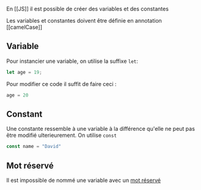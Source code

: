 En [[JS]] il est possible de créer des variables et des constantes

Les variables et constantes doivent être définie en annotation [[camelCase]]
## Variable
Pour instancier une variable, on utilise la suffixe `let`:
```js
let age = 19;
```
Pour modifier ce code il suffit de faire ceci :
```js
age = 20
```

## Constant
Une constante ressemble à une variable à la différence qu'elle ne peut pas être modifié ulterieurement. On utilise `const`
```js
const name = "David"
```

## Mot réservé
Il est impossible de nommé une variable avec un [mot réservé](https://www.w3schools.com/js/js_reserved.asp)